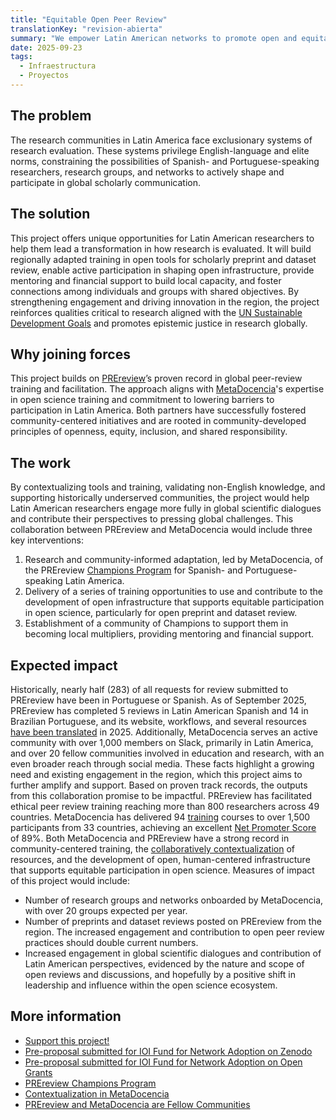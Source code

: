 ```yaml
---
title: "Equitable Open Peer Review"
translationKey: "revision-abierta"
summary: "We empower Latin American networks to promote open and equitable peer review of preprints and academic datasets."
date: 2025-09-23
tags:
  - Infraestructura
  - Proyectos
---
```


## The problem
The research communities in Latin America face exclusionary systems of research evaluation. These systems privilege English-language and elite norms, constraining the possibilities of Spanish- and Portuguese-speaking researchers, research groups, and networks to actively shape and participate in global scholarly communication.

## The solution
This project offers unique opportunities for Latin American researchers to help them lead a transformation in how research is evaluated. It will build regionally adapted training in open tools for scholarly preprint and dataset review, enable active participation in shaping open infrastructure, provide mentoring and financial support to build local capacity, and foster connections among individuals and groups with shared objectives. By strengthening engagement and driving innovation in the region, the project reinforces qualities critical to research aligned with the [UN Sustainable Development Goals](http://sdgs.un.org/goals) and promotes epistemic justice in research globally.

## Why joining forces
This project builds on [PREreview](https://prereview.org/)’s proven record in global peer-review training and facilitation. The approach aligns with [MetaDocencia](https://www.metadocencia.org/en/)'s expertise in open science training and commitment to lowering barriers to participation in Latin America. Both partners have successfully fostered community-centered initiatives and are rooted in community-developed principles of openness, equity, inclusion, and shared responsibility.

## The work
By contextualizing tools and training, validating non-English knowledge, and supporting historically underserved communities, the project would help Latin American researchers engage more fully in global scientific dialogues and contribute their perspectives to pressing global challenges.
This collaboration between PREreview and MetaDocencia would include three key interventions: 
1. Research and community-informed adaptation, led by MetaDocencia, of the PREreview [Champions Program](https://content.prereview.org/tag/prereview-champion) for Spanish- and Portuguese-speaking Latin America.
2. Delivery of a series of training opportunities to use and contribute to the development of open infrastructure that supports equitable participation in open science, particularly for open preprint and dataset review.
3. Establishment of a community of Champions to support them in becoming local multipliers, providing mentoring and financial support.

## Expected impact
Historically, nearly half (283) of all requests for review submitted to PREreview have been in Portuguese or Spanish. As of September 2025, PREreview has completed 5 reviews in Latin American Spanish and 14 in Brazilian Portuguese, and its website, workflows, and several resources [have been translated](https://content.prereview.org/celebrating-our-localization-and-translation-milestone/) in 2025. Additionally, MetaDocencia serves an active community with over 1,000 members on Slack, primarily in Latin America, and over 20 fellow communities involved in education and research, with an even broader reach through social media. These facts highlight a growing need and existing engagement in the region, which this project aims to further amplify and support. 
Based on proven track records, the outputs from this collaboration promise to be impactful. PREreview has facilitated ethical peer review training reaching more than 800 researchers across 49 countries. MetaDocencia has delivered 94 [training](https://github.com/MetaDocencia/reportes-publicos/tree/main/MD-workshops-cursos) courses to over 1,500 participants from 33 countries, achieving an excellent [Net Promoter Score](https://www.qualtrics.com/experience-management/customer/net-promoter-score/#:~:text=An%20NPS%20score%20measures%20customer,a%20higher%20score%20is%20desirable.) of 89%. Both MetaDocencia and PREreview have a strong record in community-centered training, the [collaboratively contextualization](https://www.metadocencia.org/en/post/2024/20240820-collab-contextualization/) of resources, and the development of open, human-centered infrastructure that supports equitable participation in open science.
Measures of impact of this project would include:
* Number of research groups and networks onboarded by MetaDocencia, with over 20 groups expected per year.
* Number of preprints and dataset reviews posted on PREreview from the region. The increased engagement and contribution to open peer review practices should double current numbers.
* Increased engagement in global scientific dialogues and contribution of Latin American perspectives, evidenced by the nature and scope of open reviews and discussions, and hopefully by a positive shift in leadership and influence within the open science ecosystem.


## More information
* [Support this project!](/en/cta/)
* [Pre-proposal submitted for IOI Fund for Network Adoption on Zenodo](https://doi.org/10.5281/zenodo.15880814 )
* [Pre-proposal submitted for IOI Fund for Network Adoption on Open Grants](https://www.ogrants.org/grants/formoso_jesica_2025 )
* [PREreview Champions Program](https://content.prereview.org/tag/prereview-champion) 
* [Contextualization in MetaDocencia](https://www.metadocencia.org/en/post/2024/20240820-collab-contextualization/) 
* [PREreview and MetaDocencia are Fellow Communities](https://www.metadocencia.org/en/authors/prereview/) 
